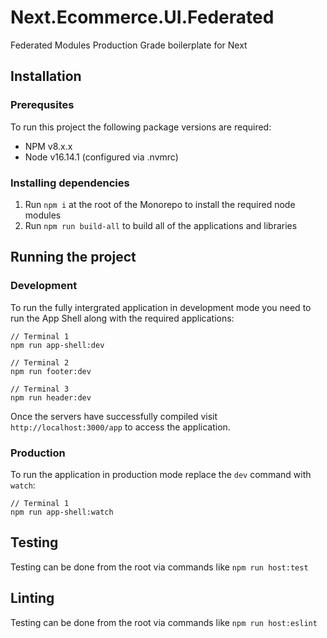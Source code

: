 # Next.Ecommerce.UI.Federated

Federated Modules Production Grade boilerplate for Next

## Installation
### Prerequsites

To run this project the following package versions are required:
- NPM v8.x.x
- Node v16.14.1 (configured via .nvmrc)

### Installing dependencies

1. Run `npm i` at the root of the Monorepo to install the required node modules
2. Run `npm run build-all` to build all of the applications and libraries

## Running the project
### Development

To run the fully intergrated application in development mode you need to run the App Shell along with the required applications:
```
// Terminal 1
npm run app-shell:dev

// Terminal 2
npm run footer:dev

// Terminal 3
npm run header:dev 
```
Once the servers have successfully compiled visit `http://localhost:3000/app` to access the application. 

### Production

To run the application in production mode replace the `dev` command with `watch`:
```
// Terminal 1
npm run app-shell:watch
```

## Testing

Testing can be done from the root via commands like `npm run host:test`

## Linting

Testing can be done from the root via commands like `npm run host:eslint`
